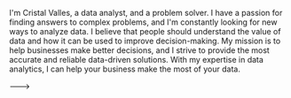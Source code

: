 I'm Cristal Valles, a data analyst, and a problem solver. I have a passion for finding answers to complex problems, 
and I'm constantly looking for new ways to analyze data. I believe that people should understand the value of data 
and how it can be used to improve decision-making. My mission is to help businesses make better decisions, and I 
strive to provide the most accurate and reliable data-driven solutions. With my expertise in data analytics, I can 
help your business make the most of your data.

--->
